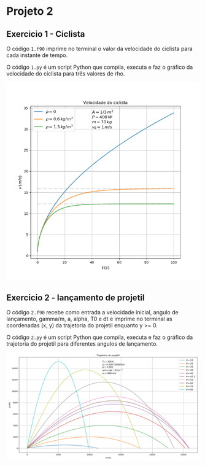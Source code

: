 # Projeto 2

## Exercicio 1 - Ciclista

O código `1.f90` imprime no terminal o valor da velocidade do ciclista
para cada instante de tempo.

O código `1.py` é um script Python que compila, executa e faz o gráfico
da velocidade do ciclista para três valores de rho.

![Ciclista](1.png)

## Exercicio 2 - lançamento de projetil

O código `2.f90` recebe como entrada a velocidade inicial, angulo
de lançamento, gamma/m, a, alpha, T0 e dt e imprime no terminal as
coordenadas (x, y) da trajetoria do projetil enquanto y >= 0.

O código `2.py` é um script Python que compila, executa e faz o gráfico
da trajetoria do projetil para diferentes angulos de lançamento.

![Projetil](2.png)